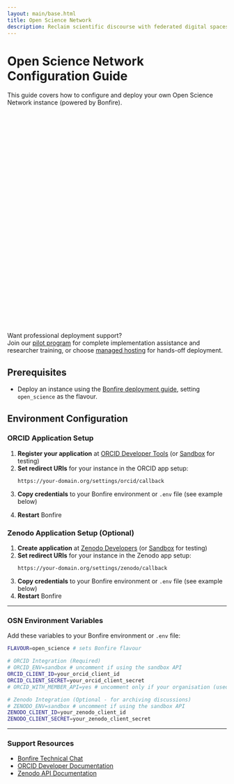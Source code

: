 ```yaml
---
layout: main/base.html
title: Open Science Network
description: Reclaim scientific discourse with federated digital spaces where researchers shape their own conversations, data, and collaborations, participating in the open social web on their terms.
---
```


<div class="prose mx-auto my-16 max-w-3xl">

# Open Science Network Configuration Guide

This guide covers how to configure and deploy your own Open Science Network instance (powered by Bonfire).


<div role="alert" class="alert mt-6 max-w-3xl mx-auto items-start alert-info">
    <svg xmlns="http://www.w3.org/2000/svg" fill="none" viewBox="0 0 24 24" class="h-6 w-6 shrink-0 stroke-current"><path stroke-linecap="round" stroke-linejoin="round" stroke-width="2" d="M13 16h-1v-4h-1m1-4h.01M21 12a9 9 0 11-18 0 9 9 0 0118 0z"></path></svg>
    <div class="flex text-base flex-col">
        <span class="font-bold">Want professional deployment support?</span>
        <div>Join our <a href="/pilots">pilot program</a> for complete implementation assistance and researcher training, or choose <a href="">managed hosting</a> for hands-off deployment.</div>
    </div>
</div>

## Prerequisites

- Deploy an instance using the [Bonfire deployment guide](https://docs.bonfirenetworks.org/deploy.html), setting `open_science` as the flavour.

## Environment Configuration

### ORCID Application Setup

1. **Register your application** at [ORCID Developer Tools](https://orcid.org/developer-tools) (or [Sandbox](https://sandbox.orcid.org/developer-tools) for testing)
2. **Set redirect URIs** for your instance in the ORCID app setup:
   ```
   https://your-domain.org/settings/orcid/callback
   ```
3. **Copy credentials** to your Bonfire environment or `.env` file (see example below)
<!-- 4. **Set application permissions** to read public information and publication lists -->
4. **Restart** Bonfire

### Zenodo Application Setup (Optional)

1. **Create application** at [Zenodo Developers](https://zenodo.org/account/settings/applications/) (or [Sandbox](https://sandbox.zenodo.org/account/settings/applications/) for testing)
2. **Set redirect URIs** for your instance in the Zenodo app setup:
   ```
   https://your-domain.org/settings/zenodo/callback
   ```
3. **Copy credentials** to your Bonfire environment or `.env` file (see example below)
4. **Restart** Bonfire

---

### OSN Environment Variables

Add these variables to your Bonfire environment or `.env` file:

```bash
FLAVOUR=open_science # sets Bonfire flavour

# ORCID Integration (Required)
# ORCID_ENV=sandbox # uncomment if using the sandbox API
ORCID_CLIENT_ID=your_orcid_client_id
ORCID_CLIENT_SECRET=your_orcid_client_secret
# ORCID_WITH_MEMBER_API=yes # uncomment only if your organisation (used to create these API keys) is an ORCID member

# Zenodo Integration (Optional - for archiving discussions)
# ZENODO_ENV=sandbox # uncomment if using the sandbox API
ZENODO_CLIENT_ID=your_zenodo_client_id
ZENODO_CLIENT_SECRET=your_zenodo_client_secret
```

---

### Support Resources
- [Bonfire Technical Chat](https://matrix.to/#/#bonfire-tech:matrix.org)
- [ORCID Developer Documentation](https://info.orcid.org/documentation/)
- [Zenodo API Documentation](https://developers.zenodo.org/)

</div>